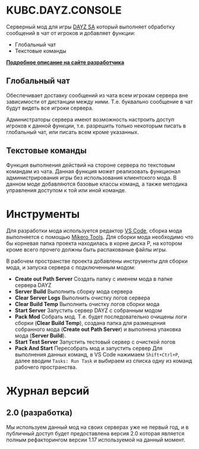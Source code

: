 # KUBC.DAYZ.CONSOLE
Серверный мод для игры [DAYZ SA](https://dayz.com/) который выполняет обработку сообщений в чат от игроков и добавляет функции:
- Глобальный чат
- Текстовые команды

**[Подробное описание на сайте разработчика](https://kubcoder.ru/dayz/console/index)**

## Глобальный чат
Обеспечивает доставку сообщений из чата всем игрокам сервера вне зависимости от дистанции между ними. Т.е. буквально сообщение в чат будут видеть все игроки сервера. 

Администраторы сервера имеют возможность настроить доступ игроков к данной функции, т.е. разрешить только некоторым писать в глобальный чат, или писать всем кроме указанных.

## Текстовые команды
Функция выполнения действий на стороне сервера по текстовым командам из чата. Данная функция может реализовать функционал администрирования игры без использования клиентского мода. В данном моде добавляются базовые классы команд, а также методика управления доступом к той или иной команде. 



# Инструменты
Для разработки мода используется редактор [VS Code](https://code.visualstudio.com/), сборка мода выполняется с помощью [Mikero Tools](https://mikero.bytex.digital/Downloads). Для сборки мода необходимо что бы корневая папка проекта находилась в корне диска P, на котором кроме всего прочего должны быть распакованые файлы игры.

В рабочем пространстве проекта добавлены инструменты для сборки мода, и запуска сервера с подключенным модом:
- **Create out Path Server** Создать папку с именем мода в папке сервера DAYZ
- **Server Build** Выполнить сборку мода сервера
- **Clear Server Logs** Выполнить очистку логов сервера
- **Clear Build Temp** Выполнить очистку логов сборки мода
- **Start Server** Запустить сервер DAYZ с собранным модом
- **Pack Mod** Собрать мод. Т.е. будет последовательно очищены логи сборки (**Clear Build Temp**), создана папка для размещения собранного мода (**Create out Path Server**) и выполнена упаковка мода (**Server Build**).
- **Start Test Server** Запустить тестовый сервер с очисткой логов
- **Pack And Start** Пересобрать мод и запустить сервер
Для выполнения данных команд, в VS Code нажимаем `Shift+Ctrl+P`, далее вводим `Tasks: Run Task` и выбираем из списка одну из команд рабочего пространства.

# Журнал версий

## 2.0 (разработка)
Мы используем данный мод на своих серверах уже не первый год, и в публичный доступ будет предоставлена версия 2.0 которая является полным рефакторингом версии 1.17 используемой на данный момент.
